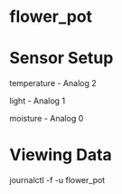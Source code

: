 # flower_pot

# Sensor Setup
temperature - Analog 2

light - Analog 1

moisture - Analog 0


# Viewing Data
journalctl -f -u flower_pot
